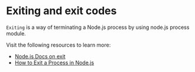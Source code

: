 # Exiting and exit codes

`Exiting` is a way of terminating a Node.js process by using node.js process module.

Visit the following resources to learn more:

- [Node.js Docs on exit](https://nodejs.org/docs/latest/api/process.html)
- [How to Exit a Process in Node.js](https://www.knowledgehut.com/blog/web-development/node-js-process-exit)
